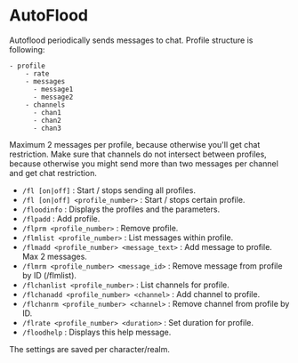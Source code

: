 AutoFlood
=========
Autoflood periodically sends messages to chat. Profile structure is following:
```
- profile
    - rate
    - messages
      - message1
      - message2
    - channels
      - chan1
      - chan2
      - chan3  
```

Maximum 2 messages per profile, because otherwise you'll get chat restriction.
Make sure that channels do not intersect between profiles, because otherwise you might send more than two messages per channel and get chat restriction. 

* `/fl [on|off]` : Start / stops sending all profiles.
* `/fl [on|off] <profile_number>` : Start / stops certain profile.
* `/floodinfo` : Displays the profiles and the parameters.
* `/flpadd` : Add profile.
* `/flprm <profile_number>` : Remove profile.
* `/flmlist <profile_number>` : List messages within profile.
* `/flmadd <profile_number> <message_text>` : Add message to profile. Max 2 messages.
* `/flmrm <profile_number> <message_id>` : Remove message from profile by ID (/flmlist).
* `/flchanlist <profile_number>` : List channels for profile.
* `/flchanadd <profile_number> <channel>` : Add channel to profile.
* `/flchanrm <profile_number> <channel>` : Remove channel from profile by ID.
* `/flrate <profile_number> <duration>` : Set duration for profile.
* `/floodhelp` : Displays this help message.

The settings are saved per character/realm.

